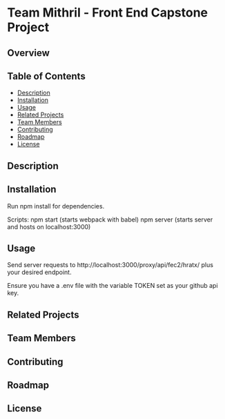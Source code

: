 # Team Mithril - Front End Capstone Project

## Overview


## Table of Contents

- [Description](#Description)
- [Installation](#Installation)
- [Usage](#Usage)
- [Related Projects](#Related-Projects)
- [Team Members](#Team-Members)
- [Contributing](#Contributing)
- [Roadmap](#Roadmap)
- [License](#License)

## Description

## Installation
Run npm install for dependencies.

Scripts:
npm start (starts webpack with babel)
npm server (starts server and hosts on localhost:3000)
## Usage

Send server requests to http://localhost:3000/proxy/api/fec2/hratx/ plus your desired endpoint.

Ensure you have a .env file with the variable TOKEN set as your github api key.

## Related Projects

## Team Members

## Contributing

## Roadmap

## License


